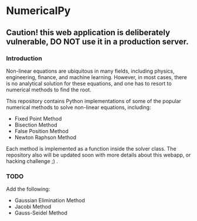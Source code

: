 # NumericalPy 
## Caution! this web application is deliberately vulnerable, DO NOT use it in a production server.

### Introduction

Non-linear equations are ubiquitous in many fields, including physics, engineering, finance, and machine learning. However, in most cases, there is no analytical solution for these equations, and one has to resort to numerical methods to find the root.

This repository contains Python implementations of some of the popular numerical methods to solve non-linear equations, including:

- Fixed Point Method
- Bisection Method
- False Position Method
- Newton Raphson Method

Each method is implemented as a function inside the solver class. 
The repository also will be updated soon with more details about this webapp, or hacking challenge ;) .

### TODO
Add the following:
- Gaussian Elimination Method
- Jacobi Method
- Gauss-Seidel Method
